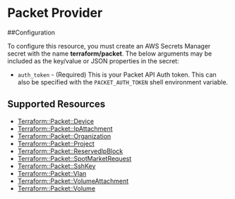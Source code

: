 # Packet Provider

##Configuration

To configure this resource, you must create an AWS Secrets Manager secret with the name **terraform/packet**. The below arguments may be included as the key/value or JSON properties in the secret:

* `auth_token` - (Required) This is your Packet API Auth token. This can also be specified
  with the `PACKET_AUTH_TOKEN` shell environment variable.


## Supported Resources

* [Terraform::Packet::Device](docs/providers/packet/Device.md)
* [Terraform::Packet::IpAttachment](docs/providers/packet/IpAttachment.md)
* [Terraform::Packet::Organization](docs/providers/packet/Organization.md)
* [Terraform::Packet::Project](docs/providers/packet/Project.md)
* [Terraform::Packet::ReservedIpBlock](docs/providers/packet/ReservedIpBlock.md)
* [Terraform::Packet::SpotMarketRequest](docs/providers/packet/SpotMarketRequest.md)
* [Terraform::Packet::SshKey](docs/providers/packet/SshKey.md)
* [Terraform::Packet::Vlan](docs/providers/packet/Vlan.md)
* [Terraform::Packet::VolumeAttachment](docs/providers/packet/VolumeAttachment.md)
* [Terraform::Packet::Volume](docs/providers/packet/Volume.md)